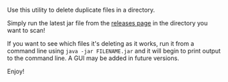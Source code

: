 Use this utility to delete duplicate files in a directory.

Simply run the latest jar file from the [releases page](https://github.com/Trophonix/RemoveDuplicates/releases) in the directory you want to scan!

If you want to see which files it's deleting as it works, run it from a command line using `java -jar FILENAME.jar` and it will begin to print output to the command line. A GUI may be added in future versions.

Enjoy!

